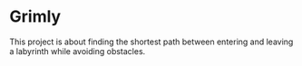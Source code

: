 # Grimly
This project is about finding the shortest path between entering and leaving a labyrinth while avoiding obstacles.
